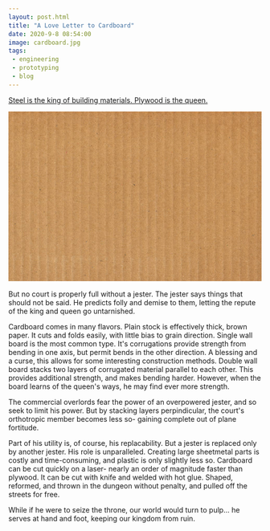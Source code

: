 ```yaml
---
layout: post.html
title: "A Love Letter to Cardboard"
date: 2020-9-8 08:54:00
image: cardboard.jpg
tags:
 - engineering
 - prototyping
 - blog
---
```



[Steel is the king of building materials. Plywood is the queen.](https://www.youtube.com/watch?v=pVxldyIa0Bg)


![A Love Letter to Cardboard](/assets/images/cardboard.jpg)

But no court is properly full without a jester.
The jester says things that should not be said. He predicts folly and demise to them, letting the repute of the king and queen go untarnished.

Cardboard comes in many flavors. Plain stock is effectively thick, brown paper. It cuts and folds easily, with little bias to grain direction.
Single wall board is the most common type. It's corrugations provide strength from bending in one axis, but permit bends in the other direction. A blessing and a curse, this allows for some interesting construction methods.
Double wall board stacks two layers of corrugated material parallel to each other. This provides additional strength, and makes bending harder.
However, when the board learns of the queen's ways, he may find ever more strength.

The commercial overlords fear the power of an overpowered jester, and so seek to limit his power. But by stacking layers perpindicular, the court's orthotropic member becomes less so- gaining complete out of plane fortitude.

Part of his utility is, of course, his replacability. But a jester is replaced only by another jester. His role is unparalleled. Creating large sheetmetal parts is costly and time-consuming, and plastic is only slightly less so. Cardboard can be cut quickly on a laser- nearly an order of magnitude faster than plywood. It can be cut with knife and welded with hot glue. Shaped, reformed, and thrown in the dungeon without penalty, and pulled off the streets for free.

While if he were to seize the throne, our world would turn to pulp... he serves at hand and foot, keeping our kingdom from ruin.